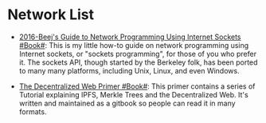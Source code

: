  

# Network List

- [2016-Beej's Guide to Network Programming Using Internet Sockets #Book#](http://beej.us/guide/bgnet/): This is my little how-to guide on network programming using Internet sockets, or "sockets programming", for those of you who prefer it. The sockets API, though started by the Berkeley folk, has been ported to many many platforms, including Unix, Linux, and even Windows.

- [The Decentralized Web Primer #Book#](https://parg.co/U3D): This primer contains a series of Tutorial explaining IPFS, Merkle Trees and the Decentralized Web. It's written and maintained as a gitbook so people can read it in many formats.
